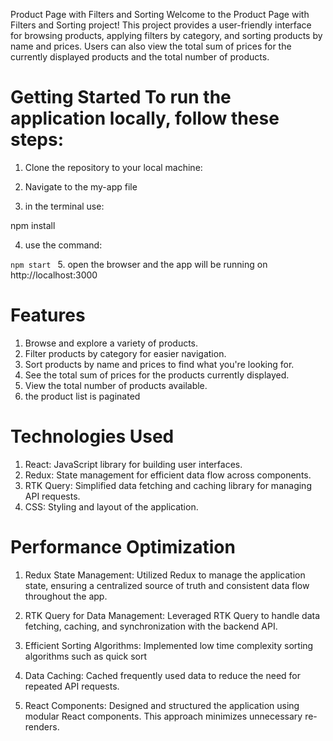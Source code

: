 Product Page with Filters and Sorting Welcome to the Product Page with Filters and Sorting project! This project provides a user-friendly interface for browsing products, applying filters by category, and sorting products by name and prices. Users can also view the total sum of prices for the currently displayed products and the total number of products.

# Getting Started To run the application locally, follow these steps:

1. Clone the repository to your local machine:

2. Navigate to the my-app file

3. in the terminal use: 

npm install 

4. use the command: 

`npm start `
5. open the browser and the app will be running on 
http://localhost:3000





# Features
 1. Browse and explore a variety of products. 
 2. Filter products by category for easier navigation.
 3.  Sort products by name and prices to find what you're looking for. 
 4. See the total sum of prices for the products currently displayed.
 5. View the total number of products available.
 6. the product list is paginated
  
  # Technologies Used
  1. React: JavaScript library for building user 
   interfaces.
   2. Redux: State management for efficient data flow across components.
   3. RTK Query: Simplified data fetching and caching library for managing API requests.
   4. CSS: Styling and layout of the application. 




# Performance Optimization
1. Redux State Management: Utilized Redux to manage the application state, ensuring a centralized source of truth and consistent data flow throughout the app.

2. RTK Query for Data Management: Leveraged RTK Query to handle data fetching, caching, and synchronization with the backend API.

3. Efficient Sorting Algorithms: Implemented low time complexity sorting algorithms such as quick sort

4. Data Caching: Cached frequently used data to reduce the need for repeated API requests.

5. React Components: Designed and structured the application using modular React components. This approach minimizes unnecessary re-renders.